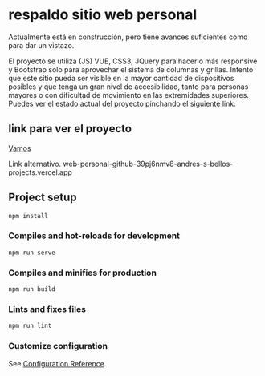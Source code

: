# respaldo sitio web personal #
Actualmente está en construcción, pero tiene avances suficientes como para dar un vistazo.

El proyecto se utiliza (JS) VUE, CSS3, JQuery para hacerlo más responsive y Bootstrap solo para aprovechar el sistema de columnas y grillas.
Intento que este sitio pueda ser visible en la mayor cantidad de dispositivos posibles y que tenga un gran nivel de accesibilidad, tanto para personas mayores o con dificultad de movimiento en las extremidades superiores.
Puedes ver el estado actual del proyecto pinchando el siguiente link:

## link para ver el proyecto ##
[Vamos](web-personal-github-io.vercel.app)  

Link alternativo.
web-personal-github-39pj6nmv8-andres-s-bellos-projects.vercel.app


## Project setup
```
npm install
```

### Compiles and hot-reloads for development
```
npm run serve
```

### Compiles and minifies for production
```
npm run build
```

### Lints and fixes files
```
npm run lint
```

### Customize configuration
See [Configuration Reference](https://cli.vuejs.org/config/).
